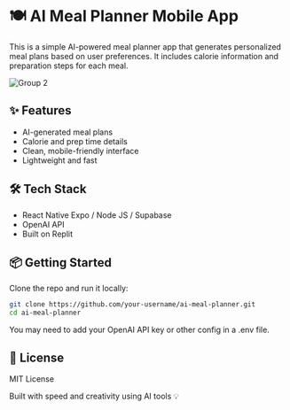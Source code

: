 # 🍽️ AI Meal Planner Mobile App

This is a simple AI-powered meal planner app that generates personalized meal plans based on user preferences. It includes calorie information and preparation steps for each meal.

![Group 2](https://github.com/user-attachments/assets/c53ae2ee-f493-4fb5-8a59-4bf193fa462c)

## ✨ Features

- AI-generated meal plans
- Calorie and prep time details
- Clean, mobile-friendly interface
- Lightweight and fast

## 🛠️ Tech Stack

- React Native Expo / Node JS / Supabase
- OpenAI API
- Built on Replit

## 📦 Getting Started

Clone the repo and run it locally:

```bash
git clone https://github.com/your-username/ai-meal-planner.git
cd ai-meal-planner
```
You may need to add your OpenAI API key or other config in a .env file.

## 📄 License
MIT License

Built with speed and creativity using AI tools 💡

